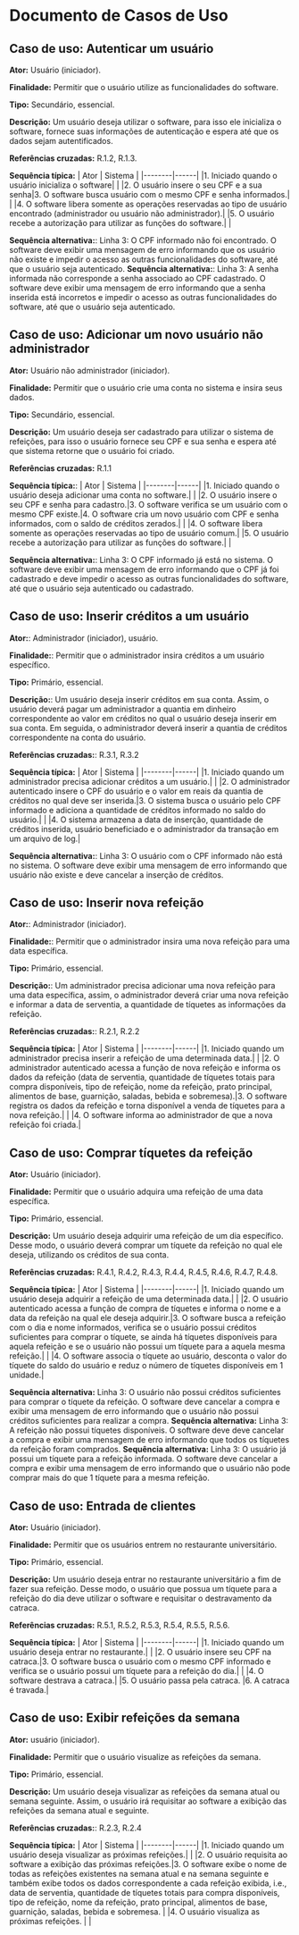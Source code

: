 # Documento de Casos de Uso

## Caso de uso: Autenticar um usuário

**Ator:** Usuário (iniciador).

**Finalidade:** Permitir que o usuário utilize as funcionalidades do software.

**Tipo:** Secundário, essencial.

**Descrição:** Um usuário deseja utilizar o software, para isso ele inicializa o software, fornece suas informações de autenticação e espera até que os dados sejam autentificados.

**Referências cruzadas:** R.1.2, R.1.3.

**Sequência típica:**
| Ator | Sistema |
|--------|------|
|1. Iniciado quando o usuário inicializa o software| |
|2. O usuário insere o seu CPF e a sua senha|3. O software busca usuário com o mesmo CPF e senha informados.|
| |4. O software libera somente as operações reservadas ao tipo de usuário encontrado (administrador ou usuário não administrador).|
|5. O usuário recebe a autorização para utilizar as funções do software.| |

**Sequência alternativa:**: Linha 3: O CPF informado não foi encontrado. O software deve exibir uma mensagem de erro informando que os usuário não existe e impedir o acesso as outras funcionalidades do software, até que o usuário seja autenticado.
**Sequência alternativa:**: Linha 3: A senha informada não corresponde a senha associado ao CPF cadastrado. O software deve exibir uma mensagem de erro informando que a senha inserida está incorretos e impedir o acesso as outras funcionalidades do software, até que o usuário seja autenticado.

## Caso de uso: Adicionar um novo usuário não administrador

**Ator:** Usuário não administrador (iniciador).

**Finalidade:** Permitir que o usuário crie uma conta no sistema e insira seus dados.

**Tipo:** Secundário, essencial.

**Descrição:** Um usuário deseja ser cadastrado para utilizar o sistema de refeições, para isso o usuário fornece seu CPF e sua senha e espera até que sistema retorne que o usuário foi criado.

**Referências cruzadas:** R.1.1

**Sequência típica:**:
| Ator | Sistema |
|--------|------|
|1. Iniciado quando o usuário deseja adicionar uma conta no software.| |
|2. O usuário insere o seu CPF e senha para cadastro.|3. O software verifica se um usuário com o mesmo CPF existe.|4. O software cria um novo usuário com CPF e senha informados, com o saldo de créditos zerados.|
| |4. O software libera somente as operações reservadas ao tipo de usuário comum.|
|5. O usuário recebe a autorização para utilizar as funções do software.| |

**Sequência alternativa:**: Linha 3: O CPF informado já está no sistema. O software deve exibir uma mensagem de erro informando que o CPF já foi cadastrado e deve impedir o acesso as outras funcionalidades do software, até que o usuário seja autenticado ou cadastrado.

## Caso de uso: Inserir créditos a um usuário

**Ator:**: Administrador (iniciador), usuário.

**Finalidade:**: Permitir que o administrador insira créditos a um usuário específico.

**Tipo:** Primário, essencial.

**Descrição:**: Um usuário deseja inserir créditos em sua conta. Assim, o usuário deverá pagar um administrador a quantia em dinheiro correspondente ao valor em créditos no qual o usuário deseja inserir em sua conta. Em seguida, o administrador deverá inserir a quantia de créditos correspondente na conta do usuário.

**Referências cruzadas:**: R.3.1, R.3.2

**Sequência típica:**
| Ator | Sistema |
|--------|------|
|1. Iniciado quando um administrador precisa adicionar créditos a um usuário.| |
|2. O administrador autenticado insere o CPF do usuário e o valor em reais da quantia de créditos no qual deve ser inserida.|3. O sistema busca o usuário pelo CPF informado e adiciona a quantidade de créditos informado no saldo do usuário.|
| |4. O sistema armazena a data de inserção, quantidade de créditos inserida, usuário beneficiado e o administrador da transação em um arquivo de log.|

**Sequência alternativa:**: Linha 3: O usuário com o CPF informado não está no sistema. O software deve exibir uma mensagem de erro informando que usuário não existe e deve cancelar a inserção de créditos.

## Caso de uso: Inserir nova refeição

**Ator:**: Administrador (iniciador).

**Finalidade:**: Permitir que o administrador insira uma nova refeição para uma data específica.

**Tipo:** Primário, essencial.

**Descrição:**: Um administrador precisa adicionar uma nova refeição para uma data específica, assim, o administrador deverá criar uma nova refeição e informar a data de serventia, a quantidade de tíquetes as informações da refeição.

**Referências cruzadas:**: R.2.1, R.2.2

**Sequência típica:**
| Ator | Sistema |
|--------|------|
|1. Iniciado quando um administrador precisa inserir a refeição de uma determinada data.| |
|2. O administrador autenticado acessa a função de nova refeição e informa os dados da refeição (data de serventia, quantidade de tíquetes totais para compra disponíveis, tipo de refeição, nome da refeição, prato principal, alimentos de base, guarnição, saladas, bebida e sobremesa).|3. O software registra os dados da refeição e torna disponível a venda de tíquetes para a nova refeição.|
| |4. O software informa ao administrador de que a nova refeição foi criada.|

## Caso de uso: Comprar tíquetes da refeição

**Ator:** Usuário (iniciador).

**Finalidade:** Permitir que o usuário adquira uma refeição de uma data específica.

**Tipo:** Primário, essencial.

**Descrição:** Um usuário deseja adquirir uma refeição de um dia específico. Desse modo, o usuário deverá comprar um tíquete da refeição no qual ele deseja, utilizando os créditos de sua conta.

**Referências cruzadas:** R.4.1, R.4.2, R.4.3, R.4.4, R.4.5, R.4.6, R.4.7, R.4.8.

**Sequência típica:**
| Ator | Sistema |
|--------|------|
|1. Iniciado quando um usuário deseja adquirir a refeição de uma determinada data.| |
|2. O usuário autenticado acessa a função de compra de tíquetes e informa o nome e a data da refeição na qual ele deseja adquirir.|3. O software busca a refeição com o dia e nome informados, verifica se o usuário possui créditos suficientes para comprar o tíquete, se ainda há tíquetes disponíveis para aquela refeição e se o usuário não possui um tíquete para a aquela mesma refeição.|
| |4. O software associa o tíquete ao usuário, desconta o valor do tíquete do saldo do usuário e reduz o número de tíquetes disponíveis em 1 unidade.|

**Sequência alternativa:** Linha 3: O usuário não possui créditos suficientes para comprar o tíquete da refeição. O software deve cancelar a compra e exibir uma mensagem de erro informando que o usuário não possui créditos suficientes para realizar a compra.
**Sequência alternativa:** Linha 3: A refeição não possui tíquetes disponíveis. O software deve deve cancelar a compra e exibir uma mensagem de erro informando que todos os tíquetes da refeição foram comprados.
**Sequência alternativa:** Linha 3: O usuário já possui um tíquete para a refeição informada. O software deve cancelar a compra e exibir uma mensagem de erro informando que o usuário não pode comprar mais do que 1 tíquete para a mesma refeição.

## Caso de uso: Entrada de clientes

**Ator:** Usuário (iniciador).

**Finalidade:** Permitir que os usuários entrem no restaurante universitário.

**Tipo:** Primário, essencial.

**Descrição:** Um usuário deseja entrar no restaurante universitário a fim de fazer sua refeição. Desse modo, o usuário que possua um tíquete para a refeição do dia deve utilizar o software e requisitar o destravamento da catraca.

**Referências cruzadas:** R.5.1, R.5.2, R.5.3, R.5.4, R.5.5, R.5.6.

**Sequência típica:**
| Ator | Sistema |
|--------|------|
|1. Iniciado quando um usuário deseja entrar no restaurante.| |
|2. O usuário insere seu CPF na catraca.|3. O software busca o usuário com o mesmo CPF informado e verifica se o usuário possui um tíquete para a refeição do dia.|
| |4. O software destrava a catraca.|
|5. O usuário passa pela catraca. |6. A catraca é travada.|

## Caso de uso: Exibir refeições da semana

**Ator:** usuário (iniciador).

**Finalidade:** Permitir que o usuário visualize as refeições da semana.

**Tipo:** Primário, essencial.

**Descrição:** Um usuário deseja visualizar as refeições da semana atual ou semana seguinte. Assim, o usuário irá requisitar ao software a exibição das refeições da semana atual e seguinte.

**Referências cruzadas:**: R.2.3, R.2.4

**Sequência típica:**
| Ator | Sistema |
|--------|------|
|1. Iniciado quando um usuário deseja visualizar as próximas refeições.| |
|2. O usuário requisita ao software a exibição das próximas refeições.|3. O software exibe o nome de todas as refeições existentes na semana atual e na semana seguinte e também exibe todos os dados correspondente a cada refeição exibida, i.e., data de serventia, quantidade de tíquetes totais para compra disponíveis, tipo de refeição, nome da refeição, prato principal, alimentos de base, guarnição, saladas, bebida e sobremesa. |
|4. O usuário visualiza as próximas refeições. | |
